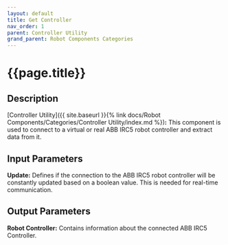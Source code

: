 ```yaml
---
layout: default
title: Get Controller
nav_order: 1
parent: Controller Utility
grand_parent: Robot Components Categories
---
```


# **{{page.title}}**

## **Description**

[Controller Utility]({{ site.baseurl }}{% link docs/Robot Components/Categories/Controller Utility/index.md %})**:** This component is used to connect to a virtual or real ABB IRC5 robot controller and extract data from it.

## **Input Parameters**

**Update:** Defines if the connection to the ABB IRC5 robot controller will be constantly updated based on a boolean value. This is needed for real-time communication.

## **Output Parameters**

**Robot Controller:** Contains information about the connected ABB IRC5 Controller.